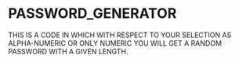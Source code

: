 # PASSWORD_GENERATOR
THIS IS A CODE IN WHICH WITH RESPECT TO YOUR SELECTION AS ALPHA-NUMERIC OR ONLY NUMERIC
YOU WILL GET A RANDOM PASSWORD WITH A GIVEN LENGTH.

